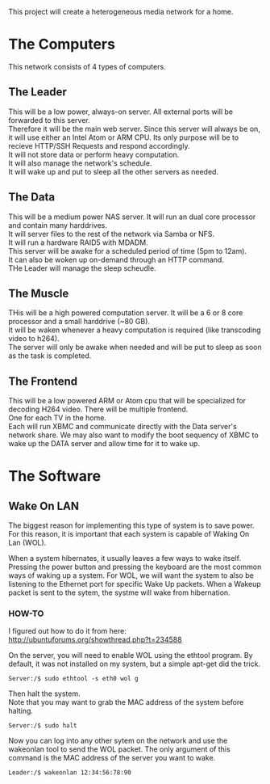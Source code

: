 
This project will create a heterogeneous media network for a home.

# The Computers
This network consists of 4 types of computers.

## The Leader

This will be a low power, always-on server.
All external ports will be forwarded to this server.  
Therefore it will be the main web server.
Since this server will always be on, it will use either an Intel Atom or ARM CPU. 
Its only purpose will be to recieve HTTP/SSH Requests and respond accordingly.  
It will not store data or perform heavy computation.  
It will also manage the network's schedule.  
It will wake up and put to sleep all the other servers as needed.

## The Data
This will be a medium power NAS server.
It will run an dual core processor and contain many harddrives.  
It will server files to the rest of the network via Samba or NFS.  
It will run a hardware RAID5 with MDADM.  
This server will be awake for a scheduled period of time (5pm to 12am).  
It can also be woken up on-demand through an HTTP command.  
THe Leader will manage the sleep scheudle.

## The Muscle
THis will be a high powered computation server.
It will be a 6 or 8 core processor and a small harddrive (~80 GB).  
It will be waken whenever a heavy computation is required (like transcoding video to h264).  
The server will only be awake when needed and will be put to sleep as soon as the task is completed.

## The Frontend
This will be a low powered ARM or Atom cpu that will be specialized for decoding H264 video.
There will be multiple frontend.  
One for each TV in the home.  
Each will run XBMC and communicate directly with the Data server's network share.
We may also want to modify the boot sequency of XBMC to wake up the DATA server and allow time for it to wake up.

# The Software

## Wake On LAN
The biggest reason for implementing this type of system is to save power.
For this reason, it is important that each system is capable of Waking On Lan (WOL).

When a system hibernates, it usually leaves a few ways to wake itself. 
Pressing the power button and pressing the keyboard are the most common ways of waking up a system. 
For WOL, we will want the system to also be listening to the Ethernet port for specific Wake Up packets.
When a Wakeup packet is sent to the sytem, the systme will wake from hibernation.

### HOW-TO
I figured out how to do it from here:
http://ubuntuforums.org/showthread.php?t=234588

On the server, you will need to enable WOL using the ethtool program.
By default, it was not installed on my system, but a simple apt-get did the trick.

    Server:/$ sudo ethtool -s eth0 wol g

Then halt the system.  
Note that you may want to grab the MAC address of the system before halting.

    Server:/$ sudo halt

Now you can log into any other sytem on the network and use the wakeonlan tool to send the WOL packet.
The only argument of this command is the MAC address of the server you want to wake.

    Leader:/$ wakeonlan 12:34:56:78:90

